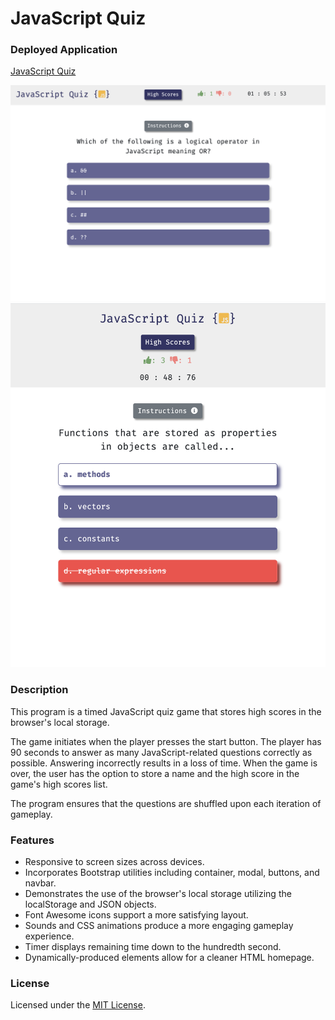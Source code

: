 # JavaScript Quiz

### Deployed Application 

[JavaScript Quiz](https://mhans003.github.io/codequiz/)

![Screenshot of JavaScript Quiz](./assets/images/screenshot.jpg)
![Screenshot of JavaScript Quiz](./assets/images/screenshot2.jpg)

### Description 

This program is a timed JavaScript quiz game that stores high scores in the browser's local storage. 

The game initiates when the player presses the start button. The player has 90 seconds to answer as many JavaScript-related questions correctly as possible. Answering incorrectly results in a loss of time. When the game is over, the user has the option to store a name and the high score in the game's high scores list. 

The program ensures that the questions are shuffled upon each iteration of gameplay. 

### Features

* Responsive to screen sizes across devices. 
* Incorporates Bootstrap utilities including container, modal, buttons, and navbar. 
* Demonstrates the use of the browser's local storage utilizing the localStorage and JSON objects. 
* Font Awesome icons support a more satisfying layout. 
* Sounds and CSS animations produce a more engaging gameplay experience. 
* Timer displays remaining time down to the hundredth second. 
* Dynamically-produced elements allow for a cleaner HTML homepage. 

### License 

Licensed under the [MIT License](./LICENSE.txt).


